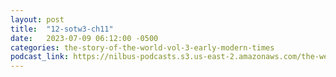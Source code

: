 ```yaml
---
layout: post
title:  "12-sotw3-ch11"
date:   2023-07-09 06:12:00 -0500
categories: the-story-of-the-world-vol-3-early-modern-times
podcast_link: https://nilbus-podcasts.s3.us-east-2.amazonaws.com/the-well-trained-mind/The%20Story%20of%20the%20World%20Vol.%203%20Early%20Modern%20Times/12-sotw3-ch11.mp3
---
```

